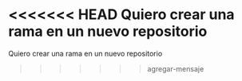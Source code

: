 <<<<<<< HEAD
Quiero crear una rama en un nuevo repositorio 
=======
Quiero crear una rama en un nuevo repositorio
>>>>>>> agregar-mensaje
